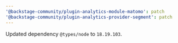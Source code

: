 ```yaml
---
'@backstage-community/plugin-analytics-module-matomo': patch
'@backstage-community/plugin-analytics-provider-segment': patch
---
```


Updated dependency `@types/node` to `18.19.103`.
